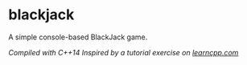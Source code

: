 # blackjack

A simple console-based BlackJack game.

*Compiled with C++14*
*Inspired by a tutorial exercise on [learncpp.com](https://www.learncpp.com/)*
